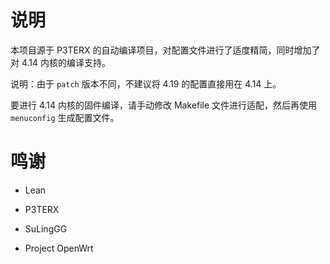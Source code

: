 # 说明

本项目源于 P3TERX 的自动编译项目，对配置文件进行了适度精简，同时增加了对 4.14 内核的编译支持。

说明：由于 `patch` 版本不同，不建议将 4.19 的配置直接用在 4.14 上。

要进行 4.14 内核的固件编译，请手动修改 Makefile 文件进行适配，然后再使用 `menuconfig` 生成配置文件。

# 鸣谢

- Lean

- P3TERX

- SuLingGG

- Project OpenWrt
